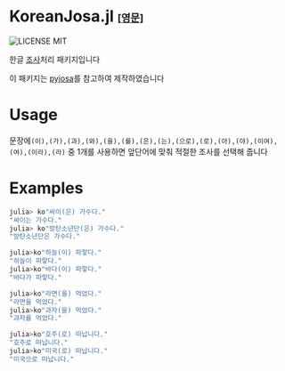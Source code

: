 # KoreanJosa.jl <font size=4>[[영문](README.md)]</font>
![LICENSE MIT](https://img.shields.io/badge/license-MIT-brightgreen.svg?style=flat-square)

한글 [조사](https://ko.wikipedia.org/wiki/토씨)처리 패키지입니다

이 패키지는 [pyjosa](https://github.com/myevan/pyjosa)를 참고하여 제작하였습니다

# Usage 

문장에`(이),(가),(과),(와),(을),(를),(은),(는),(으로),(로),(아),(야),(이여),(여),(이라),(라)` 중 1개를 사용하면 앞단어에 맞춰 적절한 조사를 선택해 줍니다  


# Examples
```julia
julia> ko"싸이(은) 가수다."
"싸이는 가수다."
julia> ko"방탄소년단(은) 가수다."	
"방탄소년단은 가수다."
```

```julia
julia>ko"하늘(이) 파랗다."	
"하늘이 파랗다."
julia>ko"바다(이) 파랗다."	
"바다가 파랗다."	
```

```julia
julia>ko"라면(을) 먹었다."	
"라면을 먹었다."
julia>ko"과자(을) 먹었다."
"과자를 먹었다."
```	

```julia
julia>ko"호주(로) 떠납니다."	
"호주로 떠납니다."
julia>ko"미국(로) 떠납니다."	
"미국으로 떠납니다."
```

